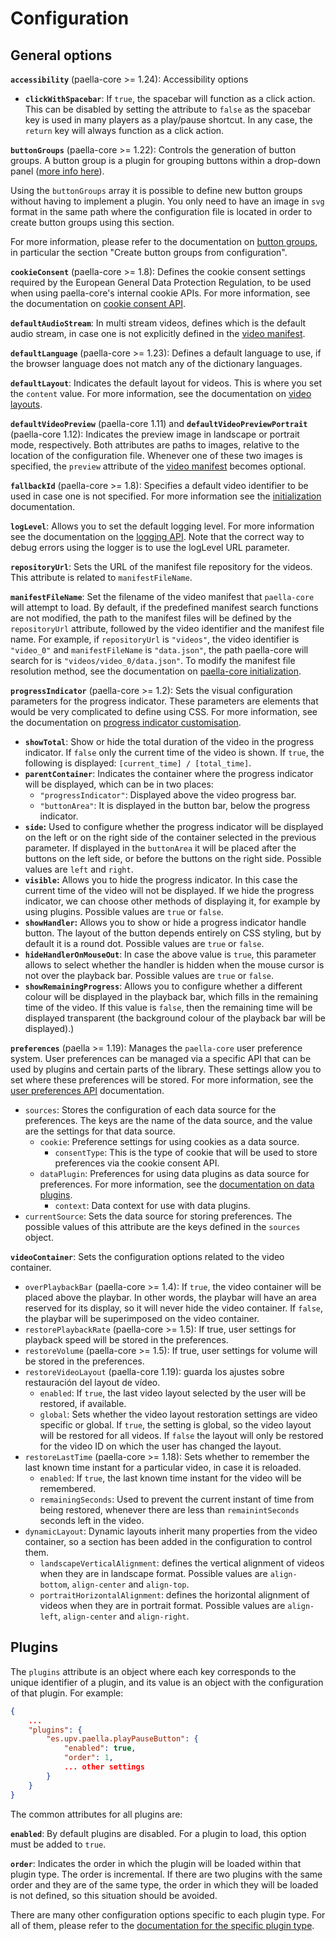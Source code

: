 # Configuration

## General options

**`accessibility`** (paella-core >= 1.24): Accessibility options

- **`clickWithSpacebar`**: If `true`, the spacebar will function as a click action. This can be disabled by setting the attribute to `false` as the spacebar key is used in many players as a play/pause shortcut. In any case, the `return` key will always function as a click action.

**`buttonGroups`** (paella-core >= 1.22): Controls the generation of button groups. A button group is a plugin for grouping buttons within a drop-down panel ([more info here](button_group_plugin.md)).

Using the `buttonGroups` array it is possible to define new button groups without having to implement a plugin. You only need to have an image in `svg` format in the same path where the configuration file is located in order to create button groups using this section.

For more information, please refer to the documentation on [button groups](button_group_plugin.md), in particular the section "Create button groups from configuration".

**`cookieConsent`** (paella-core >= 1.8): Defines the cookie consent settings required by the European General Data Protection Regulation, to be used when using paella-core's internal cookie APIs. For more information, see the documentation on [cookie consent API](cookie_consent.md).

**`defaultAudioStream`**: In multi stream videos, defines which is the default audio stream, in case one is not explicitly defined in the [video manifest](video_manifest.md).

**`defaultLanguage`** (paella-core >= 1.23): Defines a default language to use, if the browser language does not match any of the dictionary languages.

**`defaultLayout`**: Indicates the default layout for videos. This is where you set the `content` value. For more information, see the documentation on [video layouts](video_layout.md).

**`defaultVideoPreview`** (paella-core 1.11) and **`defaultVideoPreviewPortrait`** (paella-core 1.12): Indicates the preview image in landscape or portrait mode, respectively. Both attributes are paths to images, relative to the location of the configuration file. Whenever one of these two images is specified, the `preview` attribute of the [video manifest](video_manifest.md) becomes optional.

**`fallbackId`** (paella-core >= 1.8): Specifies a default video identifier to be used in case one is not specified. For more information see the [initialization](initialization.md) documentation.

**`logLevel`**: Allows you to set the default logging level. For more information see the documentation on the [logging API](log.md). Note that the correct way to debug errors using the logger is to use the logLevel URL parameter.

**`repositoryUrl`**: Sets the URL of the manifest file repository for the videos. This attribute is related to `manifestFileName`.

**`manifestFileName`**: Set the filename of the video manifest that `paella-core` will attempt to load. By default, if the predefined manifest search functions are not modified, the path to the manifest files will be defined by the `repositoryUrl` attribute, followed by the video identifier and the manifest file name. For example, if `repositoryUrl` is `"videos"`, the video identifier is `"video_0"` and `manifestFileName` is `"data.json"`, the path paella-core will search for is `"videos/video_0/data.json"`. To modify the manifest file resolution method, see the documentation on [paella-core initialization](initialization.md).

**`progressIndicator`** (paella-core >= 1.2): Sets the visual configuration parameters for the progress indicator. These parameters are elements that would be very complicated to define using CSS. For more information, see the documentation on [progress indicator customisation](progress_indicator_customization.md).

- **`showTotal`**: Show or hide the total duration of the video in the progress indicator. If `false` only the current time of the video is shown. If `true`, the following is displayed: `[current_time] / [total_time]`.
- **`parentContainer`**: Indicates the container where the progress indicator will be displayed, which can be in two places:
    + `"progressIndicator"`: Displayed above the video progress bar.
    + `"buttonArea"`: It is displayed in the button bar, below the progress indicator.
- **`side`:** Used to configure whether the progress indicator will be displayed on the left or on the right side of the container selected in the previous parameter. If displayed in the `buttonArea` it will be placed after the buttons on the left side, or before the buttons on the right side. Possible values are `left` and `right`.
- **`visible`:** Allows you to hide the progress indicator. In this case the current time of the video will not be displayed. If we hide the progress indicator, we can choose other methods of displaying it, for example by using plugins. Possible values are `true` or `false`.
- **`showHandler`:** Allows you to show or hide a progress indicator handle button. The layout of the button depends entirely on CSS styling, but by default it is a round dot. Possible values are `true` or `false`.
- **`hideHandlerOnMouseOut`**: In case the above value is `true`, this parameter allows to select whether the handler is hidden when the mouse cursor is not over the playback bar. Possible values are `true` or `false`.
- **`showRemainingProgress`**: Allows you to configure whether a different colour will be displayed in the playback bar, which fills in the remaining time of the video. If this value is `false`, then the remaining time will be displayed transparent (the background colour of the playback bar will be displayed).)

**`preferences`** (paella >= 1.19): Manages the `paella-core` user preference system. User preferences can be managed via a specific API that can be used by plugins and certain parts of the library. These settings allow you to set where these preferences will be stored. For more information, see the [user preferences API](preferences.md) documentation.

- `sources`: Stores the configuration of each data source for the preferences. The keys are the name of the data source, and the value are the settings for that data source.
    +  `cookie`: Preference settings for using cookies as a data source.
        * `consentType`: This is the type of cookie that will be used to store preferences via the cookie consent API.
    + `dataPlugin`: Preferences for using data plugins as data source for preferences. For more information, see the [documentation on data plugins](data_plugins.md).
        * `context`: Data context for use with data plugins.
- `currentSource`: Sets the data source for storing preferences. The possible values of this attribute are the keys defined in the `sources` object.


**`videoContainer`**: Sets the configuration options related to the video container.

- `overPlaybackBar` (paella-core >= 1.4): If `true`, the video container will be placed above the playbar. In other words, the playbar will have an area reserved for its display, so it will never hide the video container. If `false`, the playbar will be superimposed on the video container.
- `restorePlaybackRate` (paella-core >= 1.5): If true, user settings for playback speed will be stored in the preferences.
- `restoreVolume` (paella-core >= 1.5): If true, user settings for volume will be stored in the preferences.
- `restoreVideoLayout` (paella-core 1.19): guarda los ajustes sobre restauración del layout de vídeo.
    + `enabled`: If `true`, the last video layout selected by the user will be restored, if available.
    + `global`: Sets whether the video layout restoration settings are video specific or global. If `true`, the setting is global, so the video layout will be restored for all videos. If `false` the layout will only be restored for the video ID on which the user has changed the layout.
- `restoreLastTime` (paella-core >= 1.18): Sets whether to remember the last known time instant for a particular video, in case it is reloaded.
    + `enabled`: If `true`, the last known time instant for the video will be remembered.
    + `remainingSeconds`: Used to prevent the current instant of time from being restored, whenever there are less than `remainintSeconds` seconds left in the video.
- `dynamicLayout`: Dynamic layouts inherit many properties from the video container, so a section has been added in the configuration to control them.
    + `landscapeVerticalAlignment`: defines the vertical alignment of videos when they are in landscape format. Possible values are `align-bottom`, `align-center` and `align-top`.
    + `portraitHorizontalAlignment`: defines the horizontal alignment of videos when they are in portrait format. Possible values are `align-left`, `align-center` and `align-right`.

## Plugins

The `plugins` attribute is an object where each key corresponds to the unique identifier of a plugin, and its value is an object with the configuration of that plugin. For example:

```json
{
    ...
    "plugins": {
        "es.upv.paella.playPauseButton": {
            "enabled": true,
            "order": 1,
            ... other settings
        }
    }
}
```

The common attributes for all plugins are:

**`enabled`**: By default plugins are disabled. For a plugin to load, this option must be added to `true`.

**`order`**: Indicates the order in which the plugin will be loaded within that plugin type. The order is incremental. If there are two plugins with the same order and they are of the same type, the order in which they will be loaded is not defined, so this situation should be avoided.

There are many other configuration options specific to each plugin type. For all of them, please refer to the [documentation for the specific plugin type](plugins.md).

